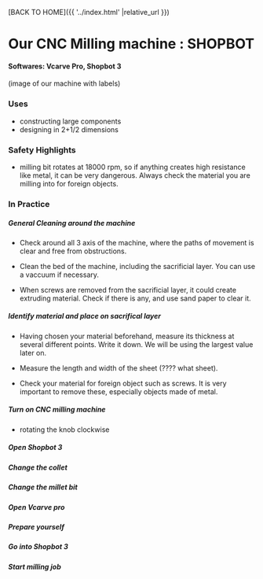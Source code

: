 
[BACK TO HOME]({{ '../index.html' |relative_url }})


# Our CNC Milling machine : SHOPBOT

#### Softwares: Vcarve Pro, Shopbot 3


(image of our machine with labels)

### Uses

- constructing large components
- designing in 2+1/2 dimensions


### Safety Highlights


- milling bit rotates at 18000 rpm, so if anything creates high resistance like metal, it can be very dangerous. Always check the material you are milling into for foreign objects.

### In Practice


##### General Cleaning around the machine

- Check around all 3 axis of the machine, where the paths of movement is clear and free from obstructions.

- Clean the bed of the machine, including the sacrificial layer. You can use a vaccuum if necessary. 

- When screws are removed from the sacrificial layer, it could create extruding material. Check if there is any, and use sand paper to clear it.


##### Identify material and place on sacrifical layer

- Having chosen your material beforehand, measure its thickness at several different points. Write it down. We will be using the largest value later on.

- Measure the length and width of the sheet (???? what sheet).

- Check your material for foreign object such as screws. It is very important to remove these, especially objects made of metal. 

##### Turn on CNC milling machine

- rotating the knob clockwise

##### Open Shopbot 3

##### Change the collet

##### Change the millet bit

##### Open Vcarve pro

##### Prepare yourself

##### Go into Shopbot 3 

##### Start milling job

#####
